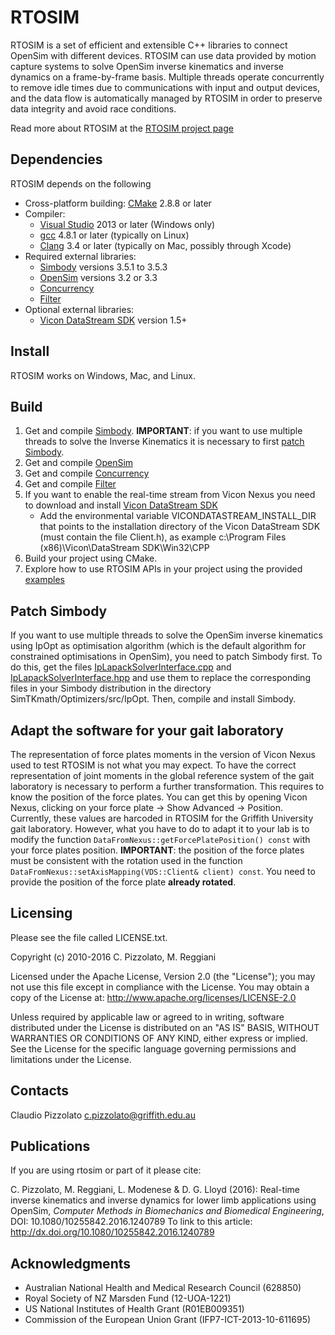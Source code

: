 RTOSIM
======

RTOSIM is a set of efficient and extensible C++ libraries to connect OpenSim with different devices. RTOSIM can use data provided by motion capture systems to solve OpenSim inverse kinematics and inverse dynamics on a frame-by-frame basis. Multiple threads operate concurrently to remove idle times due to communications with input and output devices, and the data flow is automatically managed by RTOSIM in order to preserve data integrity and avoid race conditions.

Read more about RTOSIM at the [RTOSIM project page](https://simtk.org/home/rtosim)

Dependencies
------------
RTOSIM depends on the following 

* Cross-platform building: [CMake](http://www.cmake.org/) 2.8.8 or later
* Compiler: 
    * [Visual Studio](http://www.visualstudio.com) 2013 or later (Windows only) 
    * [gcc](http://gcc.gnu.org/) 4.8.1 or later (typically on Linux) 
    * [Clang](http://clang.llvm.org/) 3.4 or later (typically on Mac, possibly through Xcode)
* Required external libraries:
    * [Simbody](https://github.com/simbody/simbody/tree/Simbody-3.5.3) versions 3.5.1 to 3.5.3
    * [OpenSim](https://github.com/opensim-org/opensim-core/tree/v3.2.0/OpenSim) versions 3.2 or 3.3
    * [Concurrency](https://github.com/RealTimeBiomechanics/Concurrency)
    * [Filter](https://github.com/RealTimeBiomechanics/Filter)
* Optional external libraries: 
    * [Vicon DataStream SDK](http://www.vicon.com/downloads) version 1.5+


Install
-------
RTOSIM works on Windows, Mac, and Linux.

Build
-----

1. Get and compile [Simbody](https://github.com/simbody/simbody/tree/Simbody-3.5.3). **IMPORTANT**: if you want to use multiple threads to solve the Inverse Kinematics it is
necessary to first [patch Simbody](#patch-simbody).
2. Get and compile [OpenSim](https://github.com/opensim-org/opensim-core/tree/v3.2.0/OpenSim) 
3. Get and compile [Concurrency](https://github.com/RealTimeBiomechanics/Concurrency)
4. Get and compile [Filter](https://github.com/RealTimeBiomechanics/Filter)
5. If you want to enable the real-time stream from Vicon Nexus you need to download and install [Vicon DataStream SDK](http://www.vicon.com/downloads)
    * Add the environmental variable VICONDATASTREAM\_INSTALL\_DIR that points to the installation directory of the Vicon DataStream SDK (must contain the file Client.h), as example
       c:\Program Files (x86)\Vicon\DataStream SDK\Win32\CPP
6. Build your project using CMake.
7. Explore how to use RTOSIM APIs in your project using the provided [examples](examples/) 

Patch Simbody
-------------

If you want to use multiple threads to solve the OpenSim inverse kinematics using IpOpt as optimisation algorithm (which is the default algorithm for constrained optimisations in OpenSim), 
you need to patch Simbody first. To do this, get the files [IpLapackSolverInterface.cpp](https://github.com/cpizzolato/simbody/blob/fix-ipopt-issue175/SimTKmath/Optimizers/src/IpOpt/IpLapackSolverInterface.cpp) and 
[IpLapackSolverInterface.hpp](https://github.com/cpizzolato/simbody/blob/fix-ipopt-issue175/SimTKmath/Optimizers/src/IpOpt/IpLapackSolverInterface.hpp) and use them to replace the corresponding 
files in your Simbody distribution in the directory SimTKmath/Optimizers/src/IpOpt. Then, compile and install Simbody.

<!---
Test Data
---------
**Test Data is currently unavailable, under maintenance**
Get the [test data](https://drive.google.com/open?id=0BzMAK5L0QV2PUXk4SW9qcV9jSVU)

1. Using text files (you may need to adapt the commands to your directory structure):
   * `rtosim_ik_from_file` solves the inverse kinematics from marker trajectory (.trc) files. 
        * Example of use: `rtosim_ik_from_file --model rtosim-testdata/models/2392_scaled_clusters.osim --trc rtosim-testdata/unfilteredRawData/walking/walking.trc --task-set rtosim-testdata/setup/walking/ik_taskset.xml -v`
   * `rtosim_id_from_file` solves the inverse dynamics from a motion (.mot) file and from ground reaction forces (.mot). This example functions similarly to the OpenSim inverse dynamics tool. 
    The joint angles are filtered (not in real-time) by `rtosim_id_from_file`, while the ground reaction forces have to be pre-filtered.
        * Example of use: `rtosim_id_from_file --model rtosim-testdata/models/2392_scaled_clusters.osim  --mot rtosim-testdata/filteredData8Hz/walking/walking.mot --ext-loads rtosim-testdata/setup/walking/externalLoads.xml`
   * `rtosim_ik_id_from_file` solves inverse kinematics and inverse dynamics from raw marker trajectories and raw ground reaction forces. It works in the same way as  `rtosim_ik_id_from_nexus` but uses files as input.
       * Example of use: `rtosim_ik_id_from_file --model rtosim-testdata/models/2392_scaled_clusters.osim --trc rtosim-testdata/unfilteredRawData/walking/walking.trc --task-set rtosim-testdata/setup/walking/ik_taskset.xml --ext-loads rtosim-testdata/setup/walking/externalLoads.xml -v`
 
2. Using Vicon Nexus:
   * You need to have RTOSIM, Vicon Nexus (tested with version 2.2.3), Vicon Virtual System (version 1.3.2+). and Vicon DataStream SDK (version 1.5+) installed on your system. 
   * Open Vicon Nexus, and navigate to the directory viconRawData provided in the test data.
   * The subject tab of Vicon Nexus should automatically populate
   * Press the 'Go Live' button to enter in live mode. This is the mode used to recorda data during an acquisition.
   * Open Vicon Virtual System and load the files walking.x1d and walking.x2d
   * Press the 'Stream' button in Vicon Virtual System to start streaming the raw data to Vicon Nexus
   * Markers should appear in Vicon Nexus. Markers should be correctly autolabelled in real-time
   * Be sure you can see the ground reaction forces during the stance phases. If not, check that the force plates correctly appear unser the menu Device. Also, under the source 
        menu, check that the force plates, which names are `#1 Right` and `#2 Left` are connected to `#2 MX Giganet - Slot 1`
   * Execute the example file rtosim\_ik\_id\_from\_nexus (you need to adapt the command to your directory structure)

        ` rtosim_ik_id_from_nexus --model rtosim-testdata/models/2392_scaled_clusters.osim --task-set rtosim-testdata/setup/walking/ik_taskset.xml --ext-loads rtosim-testdata/setup/walking/externalLoads_nexus.xml -v `

   * To close the execution of RTOSIM press any key followed by `enter`
   * For the available options execute `rtosim_ik_id_from_nexus -h`
--->

Adapt the software for your gait laboratory
-------------------------------------------

The representation of force plates moments in the version of Vicon Nexus used to test RTOSIM is not what you may expect. 
To have the correct representation of joint moments in the global reference system of the gait laboratory is necessary to perform a further transformation.
This requires to know the position of the force plates. You can get this by opening Vicon Nexus, clicking on your force plate -> Show Advanced -> Position. 
Currently, these values are harcoded in RTOSIM for the Griffith University gait laboratory. However, what you have to do to adapt it to your lab is to modify the function 
`DataFromNexus::getForcePlatePosition() const` with your force plates position. **IMPORTANT**: the position of the force plates must be consistent with the rotation used in the function 
`DataFromNexus::setAxisMapping(VDS::Client& client) const`. You need to provide the position of the force plate **already rotated**.

Licensing
---------

Please see the file called LICENSE.txt.


Copyright (c) 2010-2016 C. Pizzolato, M. Reggiani                         

Licensed under the Apache License, Version 2.0 (the "License"); 
you may not use this file except in compliance with the License. 
You may obtain a copy of the License at: http://www.apache.org/licenses/LICENSE-2.0                 
                                                                           
Unless required by applicable law or agreed to in writing, software
distributed under the License is distributed on an "AS IS" BASIS,
WITHOUT WARRANTIES OR CONDITIONS OF ANY KIND, either express or implied.
See the License for the specific language governing permissions and
limitations under the License.                                             

Contacts
--------
Claudio Pizzolato c.pizzolato@griffith.edu.au

Publications
------------

If you are using rtosim or part of it please cite:

C. Pizzolato, M. Reggiani, L. Modenese & D. G. Lloyd (2016): Real-time inverse kinematics and inverse dynamics for lower limb applications using OpenSim, _Computer Methods in Biomechanics and Biomedical Engineering_, DOI:
10.1080/10255842.2016.1240789
To link to this article: http://dx.doi.org/10.1080/10255842.2016.1240789

Acknowledgments
---------------
* Australian National Health and Medical Research Council (628850)
* Royal Society of NZ Marsden Fund (12-UOA-1221)
* US National Institutes of Health Grant (R01EB009351)
* Commission of the European Union Grant (IFP7-ICT-2013-10-611695)

